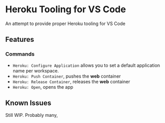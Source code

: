# Heroku Tooling for VS Code

An attempt to provide proper Heroku tooling for VS Code

## Features

### Commands

- `Heroku: Configure Application` allows you to set a default application name per workspace.
- `Heroku: Push Container`, pushes the **web** container
- `Heroku: Release Container`, releases the **web** container
- `Heroku: Open`, opens the app

## Known Issues

Still WIP. Probably many,
